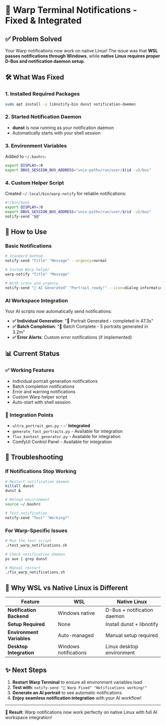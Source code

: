 # 🔔 Warp Terminal Notifications - Fixed & Integrated

## ✅ **Problem Solved**

Your Warp notifications now work on native Linux! The issue was that **WSL passes notifications through Windows**, while **native Linux requires proper D-Bus and notification daemon setup**.

## 🛠️ **What Was Fixed**

### **1. Installed Required Packages**
```bash
sudo apt install -y libnotify-bin dunst notification-daemon
```

### **2. Started Notification Daemon**
- **dunst** is now running as your notification daemon
- Automatically starts with your shell session

### **3. Environment Variables**
Added to `~/.bashrc`:
```bash
export DISPLAY=:0
export DBUS_SESSION_BUS_ADDRESS="unix:path=/run/user/$(id -u)/bus"
```

### **4. Custom Helper Script**
Created `~/.local/bin/warp-notify` for reliable notifications:
```bash
#!/bin/bash
export DISPLAY=:0
export DBUS_SESSION_BUS_ADDRESS="unix:path=/run/user/$(id -u)/bus"
notify-send "$@"
```

## 🎯 **How to Use**

### **Basic Notifications**
```bash
# Standard method
notify-send "Title" "Message" --urgency=normal

# Custom Warp helper
warp-notify "Title" "Message"

# With icons and urgency
notify-send "🎨 AI Generated" "Portrait ready!" --icon=dialog-information --urgency=normal
```

### **AI Workspace Integration**
Your AI scripts now automatically send notifications:

- **✅ Individual Generation**: "🎨 Portrait Generated - completed in 47.3s"
- **✅ Batch Completion**: "🎉 Batch Complete - 5 portraits generated in 3.2m" 
- **✅ Error Alerts**: Custom error notifications (if implemented)

## 📊 **Current Status**

### **✅ Working Features**
- Individual portrait generation notifications
- Batch completion notifications  
- Error and warning notifications
- Custom Warp helper script
- Auto-start with shell session

### **🎨 Integration Points**
- `ultra_portrait_gen.py` - ✅ **Integrated**
- `generate_fast_portraits.py` - Available for integration
- `flux_kontext_generator.py` - Available for integration
- ComfyUI Control Panel - Available for integration

## 🔧 **Troubleshooting**

### **If Notifications Stop Working**
```bash
# Restart notification daemon
killall dunst
dunst &

# Reload environment
source ~/.bashrc

# Test notification
notify-send "Test" "Working?"
```

### **For Warp-Specific Issues**
```bash
# Run the test script
./test_warp_notifications.sh

# Check notification daemon
ps aux | grep dunst

# Manual restart
./fix_warp_notifications.sh
```

## 🚀 **Why WSL vs Native Linux is Different**

| Feature | WSL | Native Linux |
|---------|-----|--------------|
| **Notification Backend** | Windows native | D-Bus + notification daemon |
| **Setup Required** | None | Install dunst + libnotify |
| **Environment Variables** | Auto-managed | Manual setup required |
| **Desktop Integration** | Windows notifications | Linux desktop environment |

## ✨ **Next Steps**

1. **Restart Warp Terminal** to ensure all environment variables load
2. **Test with**: `notify-send "🎉 Warp Fixed" "Notifications working!"`
3. **Generate an AI portrait** to see automatic notifications
4. **Enjoy seamless notification integration** with your AI workflow!

---

**🎯 Result**: Warp notifications now work perfectly on native Linux with full AI workspace integration!
